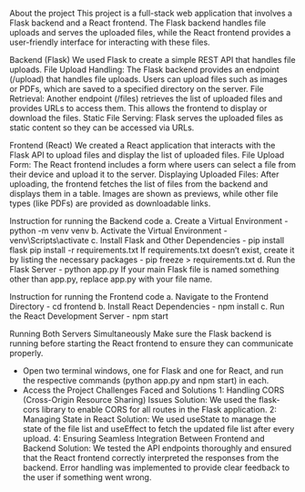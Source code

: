 About the project
This project is a full-stack web application that involves a Flask backend and a React frontend. The Flask backend handles file uploads and serves the uploaded files, while the React frontend provides a user-friendly interface for interacting with these files.

Backend (Flask)
We used Flask to create a simple REST API that handles file uploads.
File Upload Handling: The Flask backend provides an endpoint (/upload) that handles file uploads. Users can upload files such as images or PDFs, which are saved to a specified directory on the server.
File Retrieval: Another endpoint (/files) retrieves the list of uploaded files and provides URLs to access them. This allows the frontend to display or download the files.
Static File Serving: Flask serves the uploaded files as static content so they can be accessed via URLs.

Frontend (React)
We created a React application that interacts with the Flask API to upload files and display the list of uploaded files.
File Upload Form: The React frontend includes a form where users can select a file from their device and upload it to the server.
Displaying Uploaded Files: After uploading, the frontend fetches the list of files from the backend and displays them in a table. Images are shown as previews, while other file types (like PDFs) are provided as downloadable links.

Instruction for running the Backend code
a. Create a Virtual Environment - python -m venv venv
b. Activate the Virtual Environment - venv\Scripts\activate
c. Install Flask and Other Dependencies - pip install flask
pip install -r requirements.txt
If requirements.txt doesn’t exist, create it by listing the necessary packages - pip freeze > requirements.txt
d. Run the Flask Server - python app.py
If your main Flask file is named something other than app.py, replace app.py with your file name.

Instruction for running the Frontend code
a. Navigate to the Frontend Directory - cd frontend
b. Install React Dependencies - npm install
c. Run the React Development Server - npm start

Running Both Servers Simultaneously
Make sure the Flask backend is running before starting the React frontend to ensure they can communicate properly.
* Open two terminal windows, one for Flask and one for React, and run the respective commands (python app.py and npm start) in each.
*  Access the Project
Challenges Faced and Solutions
1: Handling CORS (Cross-Origin Resource Sharing) Issues 
Solution: We used the flask-cors library to enable CORS for all routes in the Flask application. 
2: Managing State in React
Solution: We used useState to manage the state of the file list and useEffect to fetch the updated file list after every upload. 
4: Ensuring Seamless Integration Between Frontend and Backend
Solution: We tested the API endpoints thoroughly and ensured that the React frontend correctly interpreted the responses from the backend. Error handling was implemented to provide clear feedback to the user if something went wrong.
